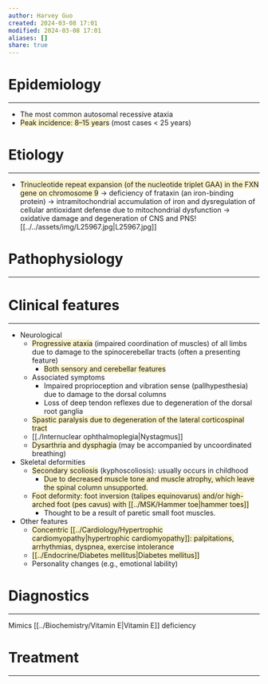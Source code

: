 ```yaml
---
author: Harvey Guo
created: 2024-03-08 17:01
modified: 2024-03-08 17:01
aliases: []
share: true
---
```


# Epidemiology
---
- The most common autosomal recessive ataxia
- <span style="background:rgba(240, 200, 0, 0.2)">Peak incidence: 8–15 years</span> (most cases < 25 years)

# Etiology
---
- <span style="background:rgba(240, 200, 0, 0.2)">Trinucleotide repeat expansion (of the nucleotide triplet GAA) in the FXN gene on chromosome 9</span> → deficiency of frataxin (an iron-binding protein) → intramitochondrial accumulation of iron and dysregulation of cellular antioxidant defense due to mitochondrial dysfunction → oxidative damage and degeneration of CNS and PNS![[../../assets/img/L25967.jpg|L25967.jpg]]

# Pathophysiology
---


# Clinical features
---
- Neurological
	- <span style="background:rgba(240, 200, 0, 0.2)">Progressive ataxia</span> (impaired coordination of muscles) of all limbs  due to damage to the spinocerebellar tracts (often a presenting feature)
		- <span style="background:rgba(240, 200, 0, 0.2)">Both sensory and cerebellar features</span>
	- Associated symptoms
		- Impaired proprioception and vibration sense (pallhypesthesia) due to damage to the dorsal columns
		- Loss of deep tendon reflexes due to degeneration of the dorsal root ganglia
	- <span style="background:rgba(240, 200, 0, 0.2)">Spastic paralysis due to degeneration of the lateral corticospinal tract</span>
	- [[./Internuclear ophthalmoplegia|Nystagmus]]
	- <span style="background:rgba(240, 200, 0, 0.2)">Dysarthria and dysphagia</span> (may be accompanied by uncoordinated breathing)
- Skeletal deformities
	- <span style="background:rgba(240, 200, 0, 0.2)">Secondary scoliosis</span> (kyphoscoliosis): usually occurs in childhood 
		- <span style="background:rgba(240, 200, 0, 0.2)">Due to decreased muscle tone and muscle atrophy, which leave the spinal column unsupported.</span>
	- <span style="background:rgba(240, 200, 0, 0.2)">Foot deformity: foot inversion (talipes equinovarus) and/or high-arched foot (pes cavus) with [[../MSK/Hammer toe|hammer toes]]</span>
		- Thought to be a result of paretic small foot muscles.
- Other features
	- <span style="background:rgba(240, 200, 0, 0.2)">Concentric [[../Cardiology/Hypertrophic cardiomyopathy|hypertrophic cardiomyopathy]]: palpitations, arrhythmias, dyspnea, exercise intolerance </span>
	- <span style="background:rgba(240, 200, 0, 0.2)">[[../Endocrine/Diabetes mellitus|Diabetes mellitus]] </span>
	- Personality changes (e.g., emotional lability)
# Diagnostics
---
Mimics [[../Biochemistry/Vitamin E|Vitamin E]] deficiency

# Treatment
---

